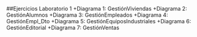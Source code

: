 ##Ejercicios Laboratorio 1
+Diagrama 1: GestiónViviendas
+Diagrama 2: GestiónAlumnos
+Diagrama 3: GestiónEmpleados
+Diagrama 4: GestiónEmpl_Dto
+Diagrama 5: GestiónEquiposIndustriales
+Diagrama 6: GestiónEditorial
+Diagrama 7: GestiónVentas
